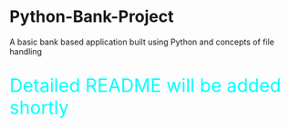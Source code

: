 # Python-Bank-Project
A basic bank based application built using Python and concepts of file handling
<p style = "color: aqua; font-size:2rem;">Detailed README will be added shortly </p>
